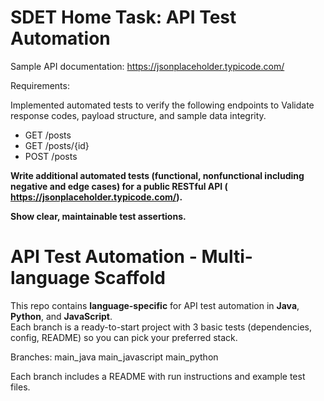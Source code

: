 # SDET Home Task: API Test Automation

Sample API documentation: https://jsonplaceholder.typicode.com/

Requirements:

Implemented automated tests to verify the following endpoints to Validate response codes, payload structure, and sample data integrity.
- GET /posts
- GET /posts/{id}
- POST /posts

**Write additional automated tests (functional, nonfunctional including negative and edge cases) for a public RESTful API ( https://jsonplaceholder.typicode.com/).**

**Show clear, maintainable test assertions.**



# API Test Automation - Multi-language Scaffold

This repo contains **language-specific** for API test automation in **Java**, **Python**, and **JavaScript**.  
Each branch is a ready-to-start project with 3 basic tests (dependencies, config, README) so you can pick your preferred stack.

Branches:
main_java
main_javascript
main_python


Each branch includes a README with run instructions and example test files.
